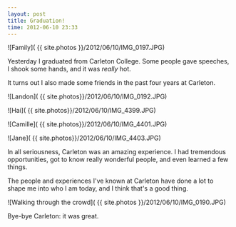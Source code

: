 ```yaml
---
layout: post
title: Graduation!
time: 2012-06-10 23:33
---
```


![Family]( {{ site.photos }}/2012/06/10/IMG_0197.JPG)

Yesterday I graduated from Carleton College. Some people gave speeches, I shook some hands, and it was *really* hot.

It turns out I also made some friends in the past four years at Carleton.

![Landon]( {{ site.photos}}/2012/06/10/IMG_0192.JPG)

![Hai]( {{ site.photos}}/2012/06/10/IMG_4399.JPG)

![Camille]( {{ site.photos}}/2012/06/10/IMG_4401.JPG)

![Jane]( {{ site.photos}}/2012/06/10/IMG_4403.JPG)

In all seriousness, Carleton was an amazing experience.
I had tremendous opportunities, got to know really wonderful people,
and even learned a few things.

The people and experiences I've known at Carleton have done a lot to shape me into who I am today, and I think that's a good thing.

![Walking through the crowd]( {{ site.photos }}/2012/06/10/IMG_0190.JPG)

Bye-bye Carleton: it was great.
